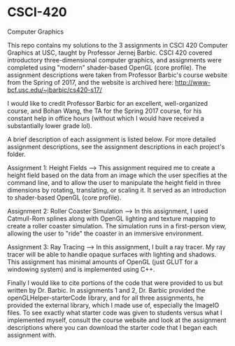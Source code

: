 # CSCI-420
Computer Graphics

This repo contains my solutions to the 3 assignments in CSCI 420 Computer Graphics at USC, taught by Professor Jernej Barbic. CSCI 420 covered introductory three-dimensional computer graphics, and assignments were completed using "modern" shader-based OpenGL (core profile). The assignment descriptions were taken from Professor Barbic's course website from the Spring of 2017, and the website is archived here: http://www-bcf.usc.edu/~jbarbic/cs420-s17/

I would like to credit Professor Barbic for an excellent, well-organized course, and Bohan Wang, the TA for the Spring 2017 course, for his constant help in office hours (without which I would have received a substantially lower grade lol).

A brief description of each assignment is listed below. For more detailed assignment descriptions, see the assignment descriptions in each project's folder.

Assignment 1: Height Fields
--> This assignment required me to create a height field based on the data from an image which the user specifies at the command line, and to allow the user to manipulate the height field in three dimensions by rotating, translating, or scaling it. It served as an introduction to shader-based OpenGL (core profile).

Assignment 2: Roller Coaster Simulation
--> In this assignment, I used Catmull-Rom splines along with OpenGL lighting and texture mapping to create a roller coaster simulation. The simulation runs in a first-person view, allowing the user to "ride" the coaster in an immersive environment.

Assignment 3: Ray Tracing
-->  In this assignment, I built a ray tracer. My ray tracer will be able to handle opaque surfaces with lighting and shadows. This assignment has minimal amounts of OpenGL (just GLUT for a windowing system) and is implemented using C++. 

Finally I would like to cite portions of the code that were provided to us but written by Dr. Barbic. In assignments 1 and 2, Dr. Barbic provided the openGLHelper-starterCode library, and for all three assignments, he provided the external library, which I made use of, especially the ImageIO files. To see exactly what starter code was given to students versus what I implemented myself, consult the course website and look at the assignment descriptions where you can download the starter code that I began each assignment with. 
